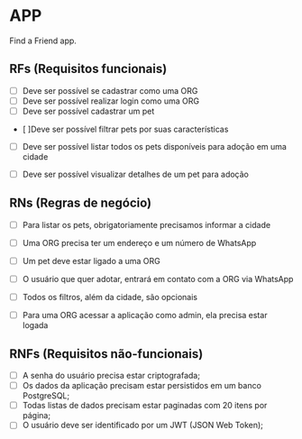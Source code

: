 # APP

Find a Friend app.

## RFs (Requisitos funcionais)
- [ ] Deve ser possível se cadastrar como uma ORG
- [ ] Deve ser possível realizar login como uma ORG
- [ ] Deve ser possível cadastrar um pet
- [ ]Deve ser possível filtrar pets por suas características
- [ ] Deve ser possível listar todos os pets disponíveis para adoção em uma cidade
- [ ] Deve ser possível visualizar detalhes de um pet para adoção


## RNs (Regras de negócio)

- [ ] Para listar os pets, obrigatoriamente precisamos informar a cidade
- [ ] Uma ORG precisa ter um endereço e um número de WhatsApp
- [ ] Um pet deve estar ligado a uma ORG
- [ ] O usuário que quer adotar, entrará em contato com a ORG via WhatsApp
- [ ] Todos os filtros, além da cidade, são opcionais
- [ ] Para uma ORG acessar a aplicação como admin, ela precisa estar logada


## RNFs (Requisitos não-funcionais)

- [ ] A senha do usuário precisa estar criptografada;
- [ ] Os dados da aplicação precisam estar persistidos em um banco PostgreSQL;
- [ ] Todas listas de dados precisam estar paginadas com 20 itens por página;
- [ ] O usuário deve ser identificado por um JWT (JSON Web Token);